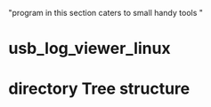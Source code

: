 "program in this section caters to small handy tools "
# usb_log_viewer_linux
# directory Tree structure
